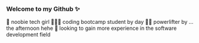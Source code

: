 ### Welcome to my Github ✨

👾 noobie tech girl
👩🏻‍💻 coding bootcamp student by day
💪🏽 powerlifter by … the afternoon hehe
💫 looking to gain more experience in the software development field 
